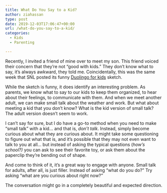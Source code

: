 ```yaml
---
title: What Do You Say to a Kid?
author: ziahassan
type: post
date: 2019-12-03T17:06:47+00:00
url: /what-do-you-say-to-a-kid/
categories:
  - Kids
  - Parenting

---
```

Recently, I invited a friend of mine over to meet my son. This friend voiced their concern that they’re not “good with kids.” They don’t know what to say, it’s always awkward, they told me. Coincidentally, this was the same week that SNL posted its funny [Duolingo for kids][1] sketch.

While the sketch is funny, it does identify an interesting problem. As parents, we know what to say to our kids to keep them organized, to hear about their feelings, to communicate with them. And when we meet another adult, we can make small talk about the weather and work. But what about meeting a kid that you don’t know? What is the kid version of small talk? The adult version doesn’t seem to work.

I can’t say for sure, but I do have a go-to method when you need to make “small talk” with a kid… and that is, _don’t talk_. Instead, simply become curious about what they are curious about. It might take some questioning to figure out what that is, and it’s possible that they may not even want to talk to you at all… but instead of asking the typical questions (_how’s school?)_ you can ask to see their favorite toy, or ask them about the paperclip they’re bending out of shape.

And come to think of it, it’s a great way to engage with anyone. Small talk for adults, after all, is just filler. Instead of asking “what do you do?” Try asking “what are you curious about right now?&#8221;

The conversation might go in a completely beautiful and expected direction.

 [1]: https://www.youtube.com/watch?v=qsEsgp3H7CU